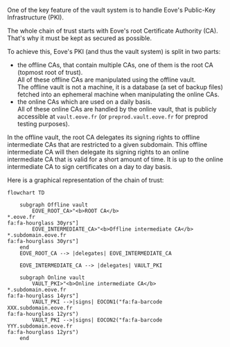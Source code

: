 One of the key feature of the vault system is to handle Eove's Public-Key Infrastructure (PKI).

The whole chain of trust starts with Eove's root Certificate Authority (CA). That's why it must be kept as secured as possible.

To achieve this, Eove's PKI (and thus the vault system) is split in two parts:
 - the offline CAs, that contain multiple CAs, one of them is the root CA (topmost root of trust).  
   All of these offline CAs are manipulated using the offline vault.  
   The offline vault is not a machine, it is a database (a set of backup files) fetched into an ephemeral machine when manipulating the online CAs.
 - the online CAs which are used on a daily basis.  
   All of these online CAs are handled by the online vault, that is publicly accessible at `vault.eove.fr` (or `preprod.vault.eove.fr` for preprod testing purposes).

In the offline vault, the root CA delegates its signing rights to offline intermediate CAs that are restricted to a given subdomain.
This offline intermediate CA will then delegate its signing rights to an online intermediate CA that is valid for a short amount of time.
It is up to the online intermediate CA to sign certificates on a day to day basis.

Here is a graphical representation of the chain of trust:

```mermaid
flowchart TD

    subgraph Offline vault
        EOVE_ROOT_CA>"<b>ROOT CA</b>
*.eove.fr
fa:fa-hourglass 30yrs"]
        EOVE_INTERMEDIATE_CA>"<b>Offline intermediate CA</b>
*.subdomain.eove.fr
fa:fa-hourglass 30yrs"]
    end
    EOVE_ROOT_CA --> |delegates| EOVE_INTERMEDIATE_CA

    EOVE_INTERMEDIATE_CA --> |delegates| VAULT_PKI

    subgraph Online vault
        VAULT_PKI>"<b>Online intermediate CA</b>
*.subdomain.eove.fr
fa:fa-hourglass 14yrs"]
        VAULT_PKI -->|signs| EOCON1("fa:fa-barcode XXX.subdomain.eove.fr
fa:fa-hourglass 12yrs")
        VAULT_PKI -->|signs| EOCON2("fa:fa-barcode YYY.subdomain.eove.fr
fa:fa-hourglass 12yrs")
    end
```
